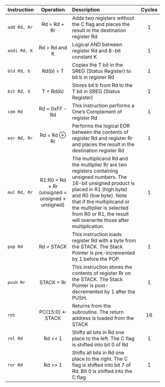    | **Instruction** | **Operation** | **Description** | **Cycles** |
   | :-- | :-: | :-- | :-: |
   | `add Rd, Rr` | Rd = Rd + Rr | Adds two registers without the C flag and places the result in the destination register Rd | 1 |
   | `andi Rd, K` | Rd = Rd and K | Logical AND between register Rd and 8-bit constant K | 1 |
   | `bld Rd, b` | Rd(b) = T | Copies the T bit in the SREG (Status Register) to bit b in register Rd | 1 |
   | `bst Rd, b` | T = Rd(b) | Stores bit b from Rd to the T bit in SREG (Status Register) | 1 |
   | `com Rd` | Rd = 0xFF - Rd | This instruction performs a One’s Complement of register Rd | 1 |
   | `eor Rd, Rr` | Rd = Rd ⊕ Rr | Performs the logical EOR between the contents of register Rd and register Rr and places the result in the destination register Rd | 1 |
   | `mul Rd, Rr` | R1:R0 = Rd × Rr (unsigned = unsigned × unsigned) | The multiplicand Rd and the multiplier Rr are two registers containing unsigned numbers. The 16-bit unsigned product is placed in R1 (high byte) and R0 (low byte). Note that if the multiplicand or the multiplier is selected from R0 or R1, the result will overwrite those after multiplication. | 1 |
   | `pop Rd` | Rd = STACK | This instruction loads register Rd with a byte from the STACK. The Stack Pointer is pre-incremented by 1 before the POP. | 1 |
   | `push Rr` | STACK = Rr | This instruction stores the contents of register Rr on the STACK. The Stack Pointer is post-decremented by 1 after the PUSH. | 1 |
   | `ret` | PC(15:0) ← STACK | Returns from the subroutine. The return address is loaded from the STACK | 16 |
   | `rol Rd` | Rd << 1 | Shifts all bits in Rd one place to the left. The C flag is shifted into bit 0 of Rd | 1 |
   | `ror Rd` | Rd >> 1 | Shifts all bits in Rd one place to the right. The C flag is shifted into bit 7 of Rd. Bit 0 is shifted into the C flag | 1 |